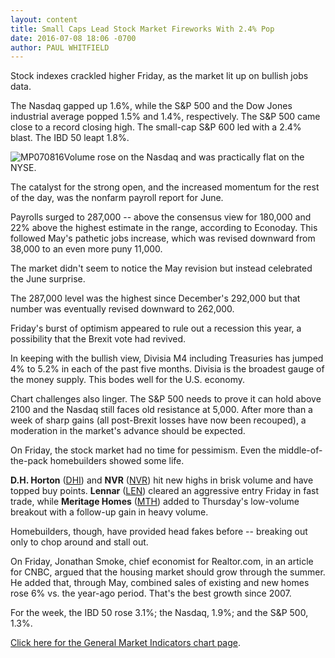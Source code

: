 ```yaml
---
layout: content
title: Small Caps Lead Stock Market Fireworks With 2.4% Pop
date: 2016-07-08 18:06 -0700
author: PAUL WHITFIELD
---
```






Stock indexes crackled higher Friday, as the market lit up on bullish jobs data.


The Nasdaq gapped up 1.6%, while the S&P 500 and the Dow Jones industrial average popped 1.5% and 1.4%, respectively. The S&P 500 came close to a record closing high. The small-cap S&P 600 led with a 2.4% blast. The IBD 50 leapt 1.8%.


![MP070816](https://www.investors.com/wp-content/uploads/2016/07/MP070816-168x300.jpg)Volume rose on the Nasdaq and was practically flat on the NYSE.


The catalyst for the strong open, and the increased momentum for the rest of the day, was the nonfarm payroll report for June.


Payrolls surged to 287,000 -- above the consensus view for 180,000 and 22% above the highest estimate in the range, according to Econoday. This followed May's pathetic jobs increase, which was revised downward from 38,000 to an even more puny 11,000.


The market didn't seem to notice the May revision but instead celebrated the June surprise.


The 287,000 level was the highest since December's 292,000 but that number was eventually revised downward to 262,000.


Friday's burst of optimism appeared to rule out a recession this year, a possibility that the Brexit vote had revived.


In keeping with the bullish view, Divisia M4 including Treasuries has jumped 4% to 5.2% in each of the past five months. Divisia is the broadest gauge of the money supply. This bodes well for the U.S. economy.


Chart challenges also linger. The S&P 500 needs to prove it can hold above 2100 and the Nasdaq still faces old resistance at 5,000. After more than a week of sharp gains (all post-Brexit losses have now been recouped), a moderation in the market's advance should be expected.


On Friday, the stock market had no time for pessimism. Even the middle-of-the-pack homebuilders showed some life.


**D.H. Horton** ([DHI](https://research.investors.com/quote.aspx?symbol=DHI)) and **NVR** ([NVR](https://research.investors.com/quote.aspx?symbol=NVR)) hit new highs in brisk volume and have topped buy points. **Lennar** ([LEN](https://research.investors.com/quote.aspx?symbol=LEN)) cleared an aggressive entry Friday in fast trade, while **Meritage Homes** ([MTH](https://research.investors.com/quote.aspx?symbol=MTH)) added to Thursday's low-volume breakout with a follow-up gain in heavy volume.


Homebuilders, though, have provided head fakes before -- breaking out only to chop around and stall out.


On Friday, Jonathan Smoke, chief economist for Realtor.com, in an article for CNBC, argued that the housing market should grow through the summer. He added that, through May, combined sales of existing and new homes rose 6% vs. the year-ago period. That's the best growth since 2007.


For the week, the IBD 50 rose 3.1%; the Nasdaq, 1.9%; and the S&P 500, 1.3%.


[Click here for the General Market Indicators chart page](https://www.investors.com/wp-content/uploads/2016/07/071116GMI.pdf).




